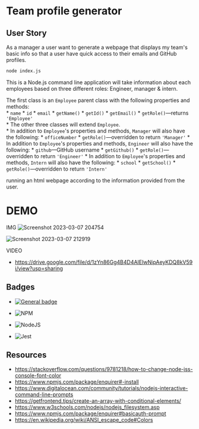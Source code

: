 
# Team profile generator

## User Story

As a manager a user want to generate a webpage that displays my team's basic info so that a user have quick access to their emails and GitHub profiles.

```bash
node index.js
```

This is a Node.js command line application will take information about each employees based on three different roles: 
Engineer, manager & intern.

 The first class is an `Employee` parent class with the following properties and methods:       
      * `name`
      * `id`
      * `email`
      * `getName()`
      * `getId()`
      * `getEmail()`
      * `getRole()`&mdash;returns `'Employee'`     
    * The other three classes will extend `Employee`.      
    * In addition to `Employee`'s properties and methods, `Manager` will also have the following:
      * `officeNumber`
      * `getRole()`&mdash;overridden to return `'Manager'`
    * In addition to `Employee`'s properties and methods, `Engineer` will also have the following:
      * `github`&mdash;GitHub username
      * `getGithub()`
      * `getRole()`&mdash;overridden to return `'Engineer'`
    * In addition to `Employee`'s properties and methods, `Intern` will also have the following:
      * `school`
      * `getSchool()`
      * `getRole()`&mdash;overridden to return `'Intern'`


running an html webpage according to the information provided from the user.

# DEMO


IMG
![Screenshot 2023-03-07 204754](https://user-images.githubusercontent.com/118736912/223549698-a2594f53-ee05-458d-b0ca-11e42234b437.png)

![Screenshot 2023-03-07 212919](https://user-images.githubusercontent.com/118736912/223557373-b69b2205-03c9-4884-b3a2-1a5612c66539.png)


VIDEO
* https://drive.google.com/file/d/1zYn86Gg4B4D4AIEIwNipAeyKDQ8kV59i/view?usp=sharing

## Badges

 * [![General badge](https://img.shields.io/badge/JavaScript-F7DF1E?style=for-the-badge&logo=javascript&logoColor=black)](https://shields.io/)

 * ![NPM](https://img.shields.io/badge/NPM-%23CB3837.svg?style=for-the-badge&logo=npm&logoColor=white)

 * ![NodeJS](https://img.shields.io/badge/node.js-6DA55F?style=for-the-badge&logo=node.js&logoColor=white)

 *  ![Jest](https://img.shields.io/badge/-jest-%23C21325?style=for-the-badge&logo=jest&logoColor=white)


## Resources

- https://stackoverflow.com/questions/9781218/how-to-change-node-jss-console-font-color
- https://www.npmjs.com/package/enquirer#-install
- https://www.digitalocean.com/community/tutorials/nodejs-interactive-command-line-prompts
- https://getfrontend.tips/create-an-array-with-conditional-elements/
- https://www.w3schools.com/nodejs/nodejs_filesystem.asp
- https://www.npmjs.com/package/enquirer#basicauth-prompt
- https://en.wikipedia.org/wiki/ANSI_escape_code#Colors